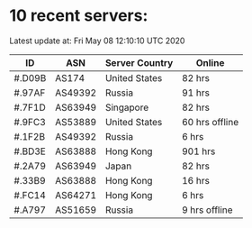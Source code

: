 # 10 recent servers:

Latest update at: Fri May 08 12:10:10 UTC 2020

| ID | ASN | Server Country | Online |
| -- | --- | -------------- | ------ |
| #.D09B | AS174 | United States | 82 hrs |
| #.97AF | AS49392 | Russia | 91 hrs |
| #.7F1D | AS63949 | Singapore | 82 hrs |
| #.9FC3 | AS53889 | United States | 60 hrs offline |
| #.1F2B | AS49392 | Russia | 6 hrs |
| #.BD3E | AS63888 | Hong Kong | 901 hrs |
| #.2A79 | AS63949 | Japan | 82 hrs |
| #.33B9 | AS63888 | Hong Kong | 16 hrs |
| #.FC14 | AS64271 | Hong Kong | 6 hrs |
| #.A797 | AS51659 | Russia | 9 hrs offline |


